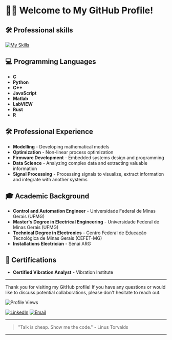 # 👨‍💻 Welcome to My GitHub Profile!

## 🛠️ Professional skills
[![My Skills](https://skillicons.dev/icons?i=linux,c,python,cpp,js,rust,matlab,r,latex)](https://skillicons.dev)

## 💻 Programming Languages

- **C**
- **Python**
- **C++**
- **JavaScript**
- **Matlab**
- **LabVIEW**
- **Rust**
- **R**

## 🛠️ Professional Experience

- **Modelling** - Developing mathematical models
- **Optimization** - Non-linear process optimization
- **Firmware Development** - Embedded systems design and programming
- **Data Science** - Analyzing complex data and extracting valuable information
- **Signal Processing** - Processing signals to visualize, extract information and integrate with another systems

## 🎓 Academic Background

- **Control and Automation Engineer** - Universidade Federal de Minas Gerais (UFMG)
- **Master's Degree in Electrical Engineering** - Universidade Federal de Minas Gerais (UFMG)
- **Technical Degree in Electronics** - Centro Federal de Educação Tecnológica de Minas Gerais (CEFET-MG)
- **Installations Electrician** - Senai ARG

## 📜 Certifications

- **Certified Vibration Analyst** - Vibration Institute
---

Thank you for visiting my GitHub profile! If you have any questions or would like to discuss potential collaborations, please don't hesitate to reach out.

![Profile Views](https://komarev.com/ghpvc/?username=yourusername&color=blue)

[![LinkedIn](https://img.shields.io/badge/LinkedIn-Connect-blue)](https://www.linkedin.com/in/matheusvra/)
[![Email](https://img.shields.io/badge/Email-Contact%20Me-red)](mailto:matheusvra@hotmail.com)

---

> "Talk is cheap. Show me the code." - Linus Torvalds

---
